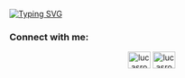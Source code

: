 <a href="https://git.io/typing-svg"><img src="https://readme-typing-svg.demolab.com?font=Fira+Code&size=30&duration=2000&pause=1000&color=FFFFFF&width=623&height=80&lines=Hi!%F0%9F%98%85;I'm+Lucas+Rodrigues%F0%9F%A7%94%F0%9F%8F%BB%E2%80%8D%E2%99%82%EF%B8%8F;And+I'm+a+Full-Stack+/+Mobile+Developer.%F0%9F%92%BB" alt="Typing SVG" /></a>

<h3 align="left">Connect with me:</h3>
<p align="center">
  <a href="https://linkedin.com/in/lucas-rocha-515358223" target="blank"><img align="center" src="https://raw.githubusercontent.com/rahuldkjain/github-profile-readme-generator/master/src/images/icons/Social/linked-in-alt.svg" alt="lucasrodbsb" height="30" width="40" /></a>
  <a href="https://github.com/lucasrodbsb" target="blank"><img align="center" src="https://raw.githubusercontent.com/rahuldkjain/github-profile-readme-generator/master/src/images/icons/Social/github.svg" alt="lucasrodbsb" height="30" width="40" /></a>
</p>
